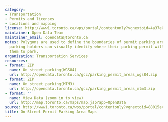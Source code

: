 ```yaml
---
category:
- Transportation
- Permits and licenses
- Locations and mapping
license: http://www1.toronto.ca/wps/portal/contentonly?vgnextoid=4a37e03bb8d1e310VgnVCM10000071d60f89RCRD
maintainer: Open Data Team
maintainer_email: opendata@toronto.ca
notes: Polygons are used to define the boundaries of permit parking areas so permit
  parking holders can visually identify where their parking permit will authorize
  them to park.
organization: Transportation Services
resources:
- format: ZIP
  name: On street parking(WGS84)
  url: http://opendata.toronto.ca/gcc/parking_permit_areas_wgs84.zip
- format: ZIP
  name: On street parking(MTM3)
  url: http://opendata.toronto.ca/gcc/parking_permit_areas_mtm3.zip
- format: ''
  name: View Data (zoom in to view)
  url: http://map.toronto.ca/maps/map.jsp?app=OpenData
source: http://www1.toronto.ca/wps/portal/contentonly?vgnextoid=88015ec4f6500310VgnVCM1000003dd60f89RCRD&vgnextchannel=1a66e03bb8d1e310VgnVCM10000071d60f89RCRD
title: On-Street Permit Parking Area Maps
---
```

